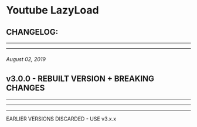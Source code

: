 # Youtube LazyLoad
## CHANGELOG:


********************************************************************************
********************************************************************************
###### August 02, 2019
## v3.0.0 - REBUILT VERSION + BREAKING CHANGES


********************************************************************************
********************************************************************************
********************************************************************************
EARLIER VERSIONS DISCARDED - USE v3.x.x
